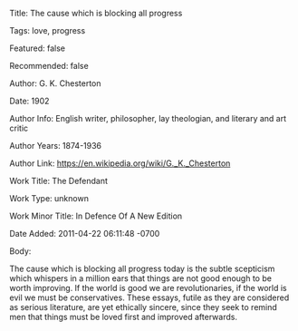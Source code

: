 Title:  The cause which is blocking all progress

Tags:   love, progress

Featured: false

Recommended: false

Author: G. K. Chesterton

Date:   1902

Author Info: English writer, philosopher, lay theologian, and literary and art critic

Author Years: 1874-1936

Author Link: https://en.wikipedia.org/wiki/G._K._Chesterton

Work Title: The Defendant

Work Type: unknown

Work Minor Title: In Defence Of A New Edition

Date Added: 2011-04-22 06:11:48 -0700

Body: 

The cause which is blocking all progress today is the subtle scepticism which whispers in a million ears that things are not good enough to be worth improving. If the world is good we are revolutionaries, if the world is evil we must be conservatives. These essays, futile as they are considered as serious literature, are yet ethically sincere, since they seek to remind men that things must be loved first and improved afterwards. 

